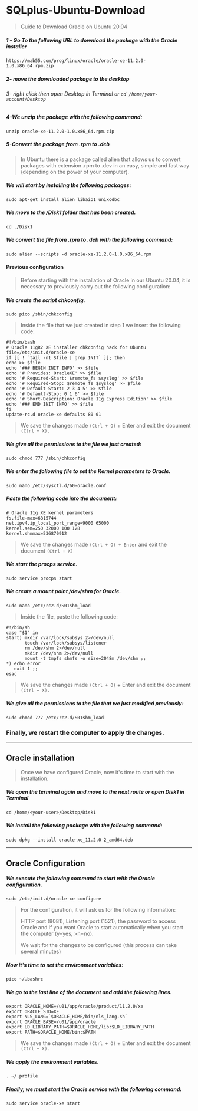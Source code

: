 # SQLplus-Ubuntu-Download 
>Guide to Download Oracle on Ubuntu 20.04

##### 1 - Go To the following URL to download the package with the Oracle installer

` https://mab55.com/prog/linux/oracle/oracle-xe-11.2.0-1.0.x86_64.rpm.zip `

##### 2- move the downloaded package to the desktop

###### 3- right click then open Desktop in Terminal or ` cd /home/your-account/Desktop `

##### 4-We unzip the package with the following command:

`unzip oracle-xe-11.2.0-1.0.x86_64.rpm.zip `

##### 5-Convert the package from .rpm to .deb

>In Ubuntu there is a package called alien that allows us to convert packages with extension .rpm to .dev in an easy, simple and fast way (depending on the power of your computer).

##### We will start by installing the following packages:

`sudo apt-get install alien libaio1 unixodbc`

##### We move to the /Disk1 folder that has been created.

`cd ./Disk1`

##### We convert the file from .rpm to .deb with the following command:

`sudo alien --scripts -d oracle-xe-11.2.0-1.0.x86_64.rpm`

#### Previous configuration
>Before starting with the installation of Oracle in our Ubuntu 20.04, it is necessary to previously carry out the following configuration:

##### We create the script chkconfig.
`sudo pico /sbin/chkconfig`
>Inside the file that we just created in step 1 we insert the following code:

```
#!/bin/bash
# Oracle 11gR2 XE installer chkconfig hack for Ubuntu
file=/etc/init.d/oracle-xe
if [[ ! `tail -n1 $file | grep INIT` ]]; then
echo >> $file
echo '### BEGIN INIT INFO' >> $file
echo '# Provides: OracleXE' >> $file
echo '# Required-Start: $remote_fs $syslog' >> $file
echo '# Required-Stop: $remote_fs $syslog' >> $file
echo '# Default-Start: 2 3 4 5' >> $file
echo '# Default-Stop: 0 1 6' >> $file
echo '# Short-Description: Oracle 11g Express Edition' >> $file
echo '### END INIT INFO' >> $file
fi
update-rc.d oracle-xe defaults 80 01
```
>We save the changes made `(Ctrl + O)` + Enter and exit the document `(Ctrl + X).`

##### We give all the permissions to the file we just created:
`sudo chmod 777 /sbin/chkconfig  `
##### We enter the following file to set the Kernel parameters to Oracle.
`sudo nano /etc/sysctl.d/60-oracle.conf`
##### Paste the following code into the document:
```
# Oracle 11g XE kernel parameters  
fs.file-max=6815744  
net.ipv4.ip_local_port_range=9000 65000  
kernel.sem=250 32000 100 128 
kernel.shmmax=536870912 
```
>We save the changes made `(Ctrl + O) + Enter` and exit the document `(Ctrl + X)`

##### We start the procps service.
`sudo service procps start`
##### We create a mount point /dev/shm for Oracle.
`sudo nano /etc/rc2.d/S01shm_load`
>Inside the file, paste the following code:

```
#!/bin/sh
case "$1" in
start) mkdir /var/lock/subsys 2>/dev/null
       touch /var/lock/subsys/listener
       rm /dev/shm 2>/dev/null
       mkdir /dev/shm 2>/dev/null
       mount -t tmpfs shmfs -o size=2048m /dev/shm ;;
*) echo error
   exit 1 ;;
esac

```
>We save the changes made `(Ctrl + O)` + Enter and exit the document `(Ctrl + X).`

##### We give all the permissions to the file that we just modified previously:
`sudo chmod 777 /etc/rc2.d/S01shm_load`

### Finally, we restart the computer to apply the changes.

<hr>

## Oracle installation

>Once we have configured Oracle, now it's time to start with the installation.

##### We open the terminal again and move to the next route or open Disk1 in Terminal
`cd /home/<your-user>/Desktop/Disk1`

##### We install the following package with the following command:
`sudo dpkg --install oracle-xe_11.2.0-2_amd64.deb`

<hr>

## Oracle Configuration

##### We execute the following command to start with the Oracle configuration.
`sudo /etc/init.d/oracle-xe configure`


>For the configuration, it will ask us for the following information:
>
>HTTP port (8081), Listening port (1521), the password to access Oracle and if you want Oracle to start automatically when you start the computer (y=yes, >n=no).
>
>We wait for the changes to be configured (this process can take several minutes)

##### Now it's time to set the environment variables:

`pico ~/.bashrc`

##### We go to the last line of the document and add the following lines.

```
export ORACLE_HOME=/u01/app/oracle/product/11.2.0/xe
export ORACLE_SID=XE
export NLS_LANG=`$ORACLE_HOME/bin/nls_lang.sh`
export ORACLE_BASE=/u01/app/oracle
export LD_LIBRARY_PATH=$ORACLE_HOME/lib:$LD_LIBRARY_PATH
export PATH=$ORACLE_HOME/bin:$PATH

```
>We save the changes made `(Ctrl + O)` + Enter and exit the document `(Ctrl + X).`

##### We apply the environment variables.

`. ~/.profile`

##### Finally, we must start the Oracle service with the following command:
` sudo service oracle-xe start `





